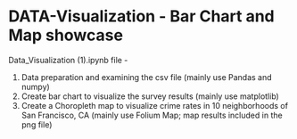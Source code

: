 # DATA-Visualization - Bar Chart and Map showcase

Data_Visualization (1).ipynb file - 
 1. Data preparation and examining the csv file (mainly use Pandas and numpy)
 2. Create bar chart to visualize the survey results (mainly use matplotlib)
 3. Create a Choropleth map to visualize crime rates in 10 neighborhoods of San Francisco, CA (mainly use Folium Map; map results included in the png file)
